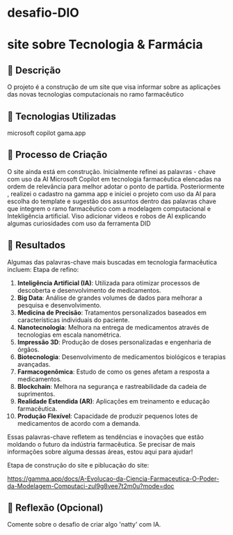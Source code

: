 # desafio-DIO   
# site sobre Tecnologia & Farmácia

## 📒 Descrição
O projeto é a construção de um site que visa informar sobre as aplicações das novas tecnologias computacionais no ramo farmacêutico
## 🤖 Tecnologias Utilizadas
microsoft copilot 
gama.app 
## 🧐 Processo de Criação
O site ainda está em construção. 
Inicialmente refinei as palavras - chave com uso da AI Microsoft Copilot  em tecnologia farmacêutica elencadas na ordem de relevância para melhor adotar o ponto de partida. 
Posteriormente , realizei o cadastro na gamma app e iniciei o projeto com uso da AI para escolha do template e sugestão dos assuntos dentro das palavras chave que integrem o ramo farmacêutico com a modelagem computacional e Intekligência artificial.
Viso adicionar videos e robos de AI explicando algumas curiosidades com uso da ferramenta DID
## 🚀 Resultados
Algumas das palavras-chave mais buscadas em tecnologia farmacêutica incluem:
Etapa de refino:
1. **Inteligência Artificial (IA)**: Utilizada para otimizar processos de descoberta e desenvolvimento de medicamentos.
2. **Big Data**: Análise de grandes volumes de dados para melhorar a pesquisa e desenvolvimento.
3. **Medicina de Precisão**: Tratamentos personalizados baseados em características individuais do paciente.
4. **Nanotecnologia**: Melhora na entrega de medicamentos através de tecnologias em escala nanométrica.
5. **Impressão 3D**: Produção de doses personalizadas e engenharia de órgãos.
6. **Biotecnologia**: Desenvolvimento de medicamentos biológicos e terapias avançadas.
7. **Farmacogenômica**: Estudo de como os genes afetam a resposta a medicamentos.
8. **Blockchain**: Melhora na segurança e rastreabilidade da cadeia de suprimentos.
9. **Realidade Estendida (AR)**: Aplicações em treinamento e educação farmacêutica.
10. **Produção Flexível**: Capacidade de produzir pequenos lotes de medicamentos de acordo com a demanda.

Essas palavras-chave refletem as tendências e inovações que estão moldando o futuro da indústria farmacêutica. Se precisar de mais informações sobre alguma dessas áreas, estou aqui para ajudar!

Etapa de construção do site e piblucação do site: 

https://gamma.app/docs/A-Evolucao-da-Ciencia-Farmaceutica-O-Poder-da-Modelagem-Computaci-zul9g8vee7t2m0u?mode=doc

## 💭 Reflexão (Opcional)
Comente sobre o desafio de criar algo 'natty' com IA.
